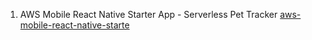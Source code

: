 1. AWS Mobile React Native Starter App - Serverless Pet Tracker [aws-mobile-react-native-starte](https://github.com/awslabs/aws-mobile-react-native-starter)
